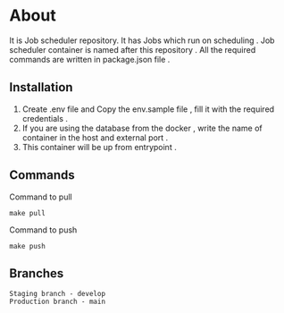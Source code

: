 # About

It is Job scheduler repository. It has Jobs which run on scheduling .
Job scheduler container is named after this repository . All the required commands are written in package.json file .

## Installation

1. Create .env file and Copy the env.sample file , fill it with the required credentials .
2. If you are using the database from the docker , write the name of container in the host and external port .
3. This container will be up from entrypoint .

## Commands
Command to pull
```
make pull
```
Command to push
```
make push
```
## Branches

```
Staging branch - develop
Production branch - main
```
